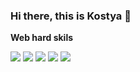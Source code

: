 ### Hi there, this is Kostya 👋

<b>Web hard skils</b>

<img src="https://img.shields.io/badge/HTML5-red?style=for-the-badge&logo=HTML5&logoColor=white"/> <img src="https://img.shields.io/badge/SASS-3328a6?style=for-the-badge&logo=SASS&logoColor=yellow"/> <img src="https://img.shields.io/badge/SASS-FFF700?style=for-the-badge&logo=SCSS&logoColor=yellow"/> <img src="https://img.shields.io/badge/CSS3-FFE373?style=for-the-badge&logo=CSS3&logoColor=yellow"/> <img src="https://img.shields.io/badge/JAVASCRIPT-broun?style=for-the-badge&logo=JAVASCRIPT&logoColor=red"/>

